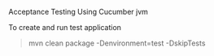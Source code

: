
Acceptance Testing Using Cucumber jvm


To create and run test application

> mvn clean package -Denvironment=test -DskipTests

 

